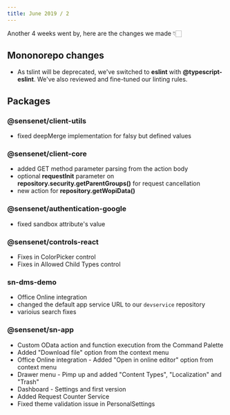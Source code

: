 ```yaml
---
title: June 2019 / 2
---
```


Another 4 weeks went by, here are the changes we made 👇🏻

## Mononorepo changes
 - As tslint will be deprecated, we've switched to **eslint** with **@typescript-eslint**. We've also reviewed and fine-tuned our linting rules.
  
## Packages

### @sensenet/client-utils
 - fixed deepMerge implementation for falsy but defined values

### @sensenet/client-core
 - added GET method parameter parsing from the action body
 - optional **requestInit** parameter on **repository.security.getParentGroups()** for request cancellation
 - new action for **repository.getWopiData()**
 
### @sensenet/authentication-google
 - fixed sandbox attribute's value
 
### @sensenet/controls-react
 - Fixes in ColorPicker control
 - Fixes in Allowed Child Types control

### sn-dms-demo
 - Office Online integration
 - changed the default app service URL to our ``devservice`` repository
 - varioius search fixes

### @sensenet/sn-app
 - Custom OData action and function execution from the Command Palette
 - Added "Download file" option from the context menu
 - Office Online integration - Added "Open in online editor" option from context menu
 - Drawer menu - Pimp up and added "Content Types", "Localization" and "Trash"
 - Dashboard - Settings and first version
 - Added Request Counter Service
 - Fixed theme validation issue in PersonalSettings

